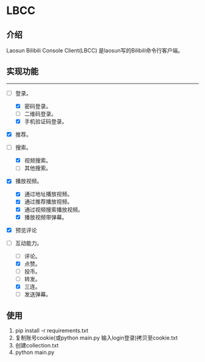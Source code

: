 # LBCC

## 介绍
Laosun Bilibili Console Client(LBCC) 是laosun写的Bilibili命令行客户端。

## 实现功能
----
- [ ] 登录。
   - [x] 密码登录。
   - [ ] 二维码登录。
   - [x] 手机验证码登录。
- [x] 推荐。
- [ ] 搜索。
   - [x] 视频搜索。
   - [ ] 其他搜索。
- [x] 播放视频。
   - [x] 通过地址播放视频。 
   - [x] 通过推荐播放视频。
   - [x] 通过视频搜索播放视频。
   - [x] 播放视频带弹幕。
   
- [x] 预览评论

- [ ] 互动能力。
   - [ ] 评论。
   - [x] 点赞。
   - [ ] 投币。
   - [ ] 转发。
   - [x] 三连。
   - [ ] 发送弹幕。     

## 使用

1. pip install -r requirements.txt
2. 复制账号cookie(或python main.py 输入login登录)拷贝至cookie.txt
3. 创建collection.txt
4. python main.py




 
